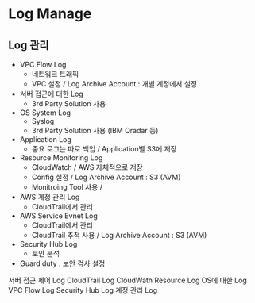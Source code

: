 # Log Manage

## Log 관리

* VPC Flow Log
    - 네트워크 트래픽
    - VPC 설정 / Log Archive Account : 개별 계정에서 설정
* 서버 접근에 대한 Log 
    - 3rd Party Solution 사용
* OS System Log
    - Syslog
    - 3rd Party Solution 사용 (IBM Qradar 등)
* Application Log
    - 중요 로그는 따로 백업 / Application별 S3에 저장
* Resource Monitoring Log
    - CloudWatch / AWS 자체적으로 저장
    - Config 설정 / Log Archive Account : S3 (AVM)
    - Monitroing Tool 사용 / 
* AWS 계정 관리 Log
    - CloudTrail에서 관리
* AWS Service Evnet Log
    - CloudTrail에서 관리
    - CloudTrail 추적 사용 / Log Archive Account : S3 (AVM)
* Security Hub Log
    - 보안 분석
* Guard duty : 보안 검사 설정


서버 접근 제어 Log
CloudTrail Log
CloudWath Resource Log
OS에 대한 Log
VPC Flow Log
Security Hub Log
계정 관리 Log
